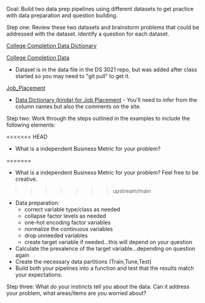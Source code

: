 Goal: Build two data prep pipelines using different datasets to get practice with data preparation and question building.
  
Step one: Review these two datasets and brainstorm problems that could be addressed with the dataset. Identify a question for each dataset. 

[College Completion Data Dictionary](https://www.kaggle.com/datasets/thedevastator/boost-student-success-with-college-completion-da/data)

[College Completion Data](https://raw.githubusercontent.com/UVADS/DS-3021/refs/heads/main/data/cc_institution_details.csv)

  - Dataset is in the data file in the DS 3021 repo, but was added after class started so you may need to "git pull" to get it.

[Job_Placement](https://raw.githubusercontent.com/DG1606/CMS-R-2020/master/Placement_Data_Full_Class.csv) 

 - [Data Dictionary (kinda) for Job Placement](https://www.kaggle.com/benroshan/factors-affecting-campus-placement/discussion/280612) - You'll need to infer from the column names but also the comments on the site.

Step two: Work through the steps outlined in the examples to include the following elements: 

<<<<<<< HEAD
  * What is a independent Business Metric for your problem? 
 
=======
  * What is a independent Business Metric for your problem? Feel free to be creative.
>>>>>>> upstream/main
  * Data preparation:  
    * correct variable type/class as needed
    * collapse factor levels as needed
    * one-hot encoding factor variables 
    * normalize the continuous variables
    * drop unneeded variables
    * create target variable if needed...this will depend on your question
  * Calculate the prevalence of the target variable...depending on question again  
  * Create the necessary data partitions (Train,Tune,Test)
  * Build both your pipelines into a function and test that the results match your expectations.
  
Step three: What do your instincts tell you about the data. Can it address your problem, what areas/items are you worried about? 


